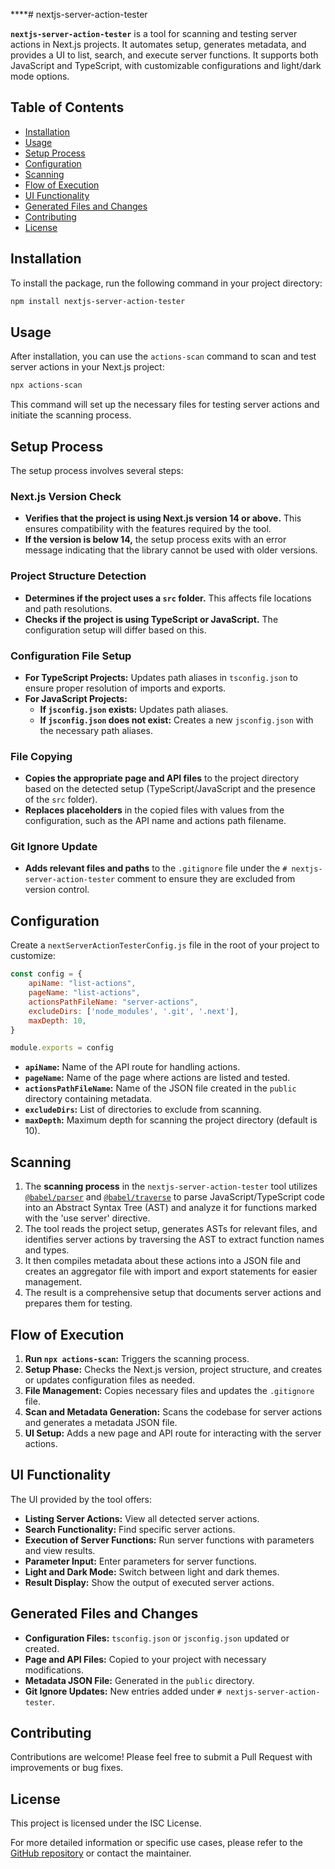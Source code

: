 ****# nextjs-server-action-tester

**`nextjs-server-action-tester`** is a tool for scanning and testing server actions in Next.js projects. It automates setup, generates metadata, and provides a UI to list, search, and execute server functions. It supports both JavaScript and TypeScript, with customizable configurations and light/dark mode options.

## Table of Contents

- [Installation](#Installation)
- [Usage](#Usage)
- [Setup Process](#Setup-Process)
- [Configuration](#Configuration)
- [Scanning](#Scanning)
- [Flow of Execution](#Flow-of-Execution)
- [UI Functionality](#UI-Functionality)
- [Generated Files and Changes](#Generated-Files-and-Changes)
- [Contributing](#Contributing)
- [License](#License)

## Installation

To install the package, run the following command in your project directory:

```bash
npm install nextjs-server-action-tester
```

## Usage

After installation, you can use the `actions-scan` command to scan and test server actions in your Next.js project:

```bash
npx actions-scan
```

This command will set up the necessary files for testing server actions and  initiate the scanning process.

## Setup Process

The setup process involves several steps:

### Next.js Version Check

- **Verifies that the project is using Next.js version 14 or above.** This ensures compatibility with the features required by the tool.
- **If the version is below 14,** the setup process exits with an error message indicating that the library cannot be used with older versions.

### Project Structure Detection

- **Determines if the project uses a `src` folder.** This affects file locations and path resolutions.
- **Checks if the project is using TypeScript or JavaScript.** The configuration setup will differ based on this.

### Configuration File Setup

- **For TypeScript Projects:** Updates path aliases in `tsconfig.json` to ensure proper resolution of imports and exports.
- **For JavaScript Projects:**
  - **If `jsconfig.json` exists:** Updates path aliases.
  - **If `jsconfig.json` does not exist:** Creates a new `jsconfig.json` with the necessary path aliases.

### File Copying

- **Copies the appropriate page and API files** to the project directory based on the detected setup (TypeScript/JavaScript and the presence of the `src` folder).
- **Replaces placeholders** in the copied files with values from the configuration, such as the API name and actions path filename.

### Git Ignore Update

- **Adds relevant files and paths** to the `.gitignore` file under the `# nextjs-server-action-tester` comment to ensure they are excluded from version control.

## Configuration

Create a `nextServerActionTesterConfig.js` file in the root of your project to customize:

```jsx
const config = {
	apiName: "list-actions",
	pageName: "list-actions",
	actionsPathFileName: "server-actions",
	excludeDirs: ['node_modules', '.git', '.next'],
	maxDepth: 10,
}

module.exports = config
```

- **`apiName`:** Name of the API route for handling actions.
- **`pageName`:** Name of the page where actions are listed and tested.
- **`actionsPathFileName`:** Name of the JSON file created in the `public` directory containing metadata.
- **`excludeDirs`:** List of directories to exclude from  scanning.
- **`maxDepth`:** Maximum depth for scanning the project directory (default is 10).

## Scanning

1. The **scanning process** in the `nextjs-server-action-tester` tool utilizes [`@babel/parser`](https://www.npmjs.com/package/@babel/parser) and [`@babel/traverse`](https://www.npmjs.com/package/@babel/traverse) to parse JavaScript/TypeScript code into an Abstract Syntax Tree (AST) and analyze it for functions marked with the 'use server' directive.
2. The tool reads the project setup, generates ASTs for relevant files, and identifies server actions by traversing the AST to extract function names and types.
3. It then compiles metadata about these actions into a JSON file and creates an aggregator file with import and export statements for easier management.
4. The result is a comprehensive setup that documents server actions and prepares them for testing.

## Flow of Execution

1. **Run `npx actions-scan`:** Triggers the scanning process.
2. **Setup Phase:** Checks the Next.js version, project structure, and creates or updates configuration files as needed.
3. **File Management:** Copies necessary files and updates the `.gitignore` file.
4. **Scan and Metadata Generation:** Scans the codebase for server actions and generates a metadata JSON file.
5. **UI Setup:** Adds a new page and API route for interacting with the server actions.

## UI Functionality

The UI provided by the tool offers:

- **Listing Server Actions:** View all detected server actions.
- **Search Functionality:** Find specific server actions.
- **Execution of Server Functions:** Run server functions with parameters and view results.
- **Parameter Input:** Enter parameters for server functions.
- **Light and Dark Mode:** Switch between light and dark themes.
- **Result Display:** Show the output of executed server actions.

## Generated Files and Changes

- **Configuration Files:** `tsconfig.json` or `jsconfig.json` updated or created.
- **Page and API Files:** Copied to your project with necessary modifications.
- **Metadata JSON File:** Generated in the `public` directory.
- **Git Ignore Updates:** New entries added under `# nextjs-server-action-tester`.

## Contributing

Contributions are welcome! Please feel free to submit a Pull Request with improvements or bug fixes.

## License

This project is licensed under the ISC License.

For more detailed information or specific use cases, please refer to the [GitHub repository](https://github.com/bijish-js/nextjs-server-action-tester) or contact the maintainer.
